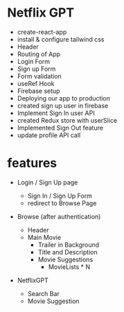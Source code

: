 # Netflix GPT

- create-react-app
- install & configure tailwind css
- Header
- Routing of App
- Login Form
- Sign up Form
- Form validation
- useRef Hook
- Firebase setup
- Deploying our app to production
- created sign up user in firebase
- Implement Sign In user API
- created Redux store with userSlice
- Implemented Sign Out feature
- update profile API call

# features

- Login / Sign Up page

  - Sign In / Sign Up Form
  - redirect to Browse Page

- Browse (after authentication)

  - Header
  - Main Movie
    - Trailer in Background
    - Title and Description
    - Movie Suggestions
      - MovieLists \* N

- NetflixGPT
  - Search Bar
  - Movie Suggestion
